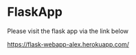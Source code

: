 # FlaskApp

Please visit the flask app via the link below

https://flask-webapp-alex.herokuapp.com/
